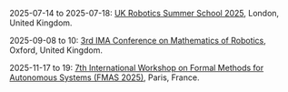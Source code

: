 2025-07-14 to 2025-07-18: [UK Robotics Summer School 2025](https://uk-robotics.github.io/UKRSS2025/ "The summer school trains students in robotics, with physics applications. Topics include control theory, sensor fusion, and machine learning. Lectures cover applications in quantum sensing and astrophysical navigation, emphasizing robotic technologies."), London, United Kingdom.

2025-09-08 to 10: [3rd IMA Conference on Mathematics of Robotics](https://ima.org.uk/26135/8th-ima-conference-on-mathematics-in-defence-and-security-mathematics-for-decision-support/ "The conference explores mathematical methods in robotics, focusing on control theory, optimization, and kinematics. Topics include autonomous systems, motion planning, and machine learning for robotic perception. Applications span industrial automation and medical robotics, emphasizing mathematical foundations for advanced robotic systems."), Oxford, United Kingdom.

2025-11-17 to 19: [7th International Workshop on Formal Methods for Autonomous Systems (FMAS 2025)](https://fmasworkshop.github.io/FMAS2025/ "Focuses on formal methods for autonomous systems. Topics include verification, synthesis, and applications in robotics, autonomous vehicles, and AI-driven systems."), Paris, France.

